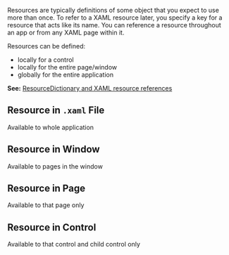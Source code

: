Resources are typically definitions of some object that you expect to use more than once. To refer to a XAML resource later, you specify a key for a resource that acts like its name. You can reference a resource throughout an app or from any XAML page within it.

Resources can be defined: 
* locally for a control
* locally for the entire page/window
* globally for the entire application

**See:** [ResourceDictionary and XAML resource references](https://docs.microsoft.com/en-us/windows/uwp/design/controls-and-patterns/resourcedictionary-and-xaml-resource-references)

## Resource in `.xaml` File
Available to whole application

## Resource in Window
Available to pages in the window

## Resource in Page
Available to that page only

## Resource in Control
Available to that control and child control only






